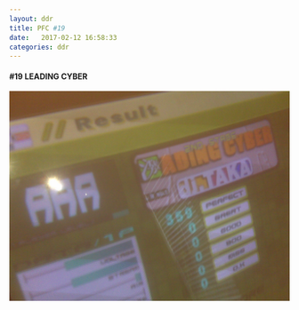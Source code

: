```yaml
---
layout: ddr
title: PFC #19
date:   2017-02-12 16:58:33
categories: ddr
---
```

#### **#19** LEADING CYBER
![](/images/pfc/19_leading_cyber.jpg)
